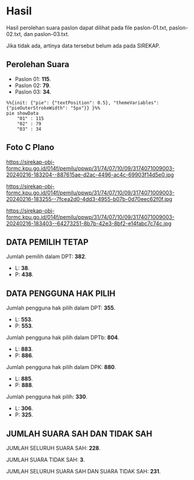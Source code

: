 # Hasil

Hasil perolehan suara paslon dapat dilihat pada file paslon-01.txt, paslon-02.txt, dan paslon-03.txt.

Jika tidak ada, artinya data tersebut belum ada pada SIREKAP.

## Perolehan Suara

 * Paslon 01: **115**.
 * Paslon 02: **79**.
 * Paslon 03: **34**.

```mermaid
%%{init: {"pie": {"textPosition": 0.5}, "themeVariables": {"pieOuterStrokeWidth": "5px"}} }%%
pie showData
    "01" : 115
    "02" : 79
    "03" : 34
```
## Foto C Plano

https://sirekap-obj-formc.kpu.go.id/014f/pemilu/ppwp/31/74/07/10/09/3174071009003-20240216-183204--887615ae-d2ac-4496-ac4c-69903f14d5e0.jpg

https://sirekap-obj-formc.kpu.go.id/014f/pemilu/ppwp/31/74/07/10/09/3174071009003-20240216-183255--7fcea2d0-4dd3-4955-b07b-0d70eec62f0f.jpg

https://sirekap-obj-formc.kpu.go.id/014f/pemilu/ppwp/31/74/07/10/09/3174071009003-20240216-183403--64273251-8b7b-42e3-8bf2-e14fabc7c74c.jpg

## DATA PEMILIH TETAP

Jumlah pemilih dalam DPT: **382**.
 * L: **38**.
 * P: **438**.

## DATA PENGGUNA HAK PILIH

Jumlah pengguna hak pilih dalam DPT: **355**.
 * L: **553**.
 * P: **553**.

Jumlah pengguna hak pilih dalam DPTb: **804**.
 * L: **883**.
 * P: **886**.

Jumlah pengguna hak pilih dalam DPK: **880**.
 * L: **885**.
 * P: **888**.

Jumlah pengguna hak pilih: **330**.
 * L: **306**.
 * P: **325**.

## JUMLAH SUARA SAH DAN TIDAK SAH

JUMLAH SELURUH SUARA SAH: **228**.

JUMLAH SUARA TIDAK SAH: **3**.

JUMLAH SELURUH SUARA SAH DAN SUARA TIDAK SAH: **231**.
